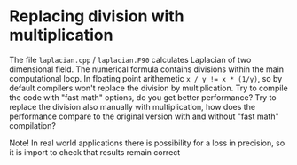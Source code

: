 # Replacing division with multiplication

The file `laplacian.cpp` / `laplacian.F90` calculates Laplacian of two dimensional field.
The numerical formula contains divisions within the main computational loop. In floating 
point arithemetic `x / y != x * (1/y)`, so by default compilers won't replace the division by
multiplication. Try to compile the code with "fast math" options, do you get better performance?
Try to replace the division also manually with multiplication, how does the performance compare
to the original version with and without "fast math" compilation?

Note! In real world applications there is possibility for a loss in precision, so it is import
to check that results remain correct
